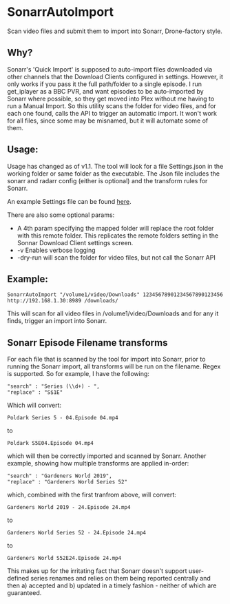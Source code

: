 # SonarrAutoImport
Scan video files and submit them to import into Sonarr, Drone-factory style.

## Why?
Sonarr's 'Quick Import' is supposed to auto-import files downloaded via other channels that the Download Clients configured in settings. However, it only works if you pass it the full path/folder to a single episode. 
I run get_iplayer as a BBC PVR, and want episodes to be auto-imported by Sonarr where possible, so they get moved into Plex without me having to run a Manual Import.
So this utility scans the folder for video files, and for each one found, calls the API to trigger an automatic import. It won't work for all files, since some may be misnamed, but it will automate some of them.

## Usage:
Usage has changed as of v1.1. The tool will look for a file Settings.json in the working folder or same folder as the executable. The Json file includes the sonarr and radarr config (either is optional) and the transform rules for Sonarr.

An example Settings file can be found [here](https://github.com/Webreaper/SonarrAutoImport/blob/master/Settings.json).

There are also some optional params:
* A 4th param specifying the mapped folder will replace the root folder with this remote folder. This replicates the remote folders setting in the Sonnar Download Client settings screen.
* -v Enables verbose logging
* -dry-run will scan the folder for video files, but not call the Sonarr API

## Example:

```SonarrAutoImport "/volume1/video/Downloads" 12345678901234567890123456 http://192.168.1.30:8989 /downloads/```

This will scan for all video files in /volume1/video/Downloads and for any it finds, trigger an import into Sonarr.

## Sonarr Episode Filename transforms

For each file that is scanned by the tool for import into Sonarr, prior to running the Sonarr import, all transforms will be run on the filename. Regex is supported. So for example, I have the following:

```
"search" : "Series (\\d+) - ",
"replace" : "S$1E"
```

Which will convert:

```Poldark Series 5 - 04.Episode 04.mp4```

to 

```Poldark S5E04.Episode 04.mp4```

which will then be correctly imported and scanned by Sonarr. Another example, showing how multiple transforms are applied in-order:

```
"search" : "Gardeners World 2019",
"replace" : "Gardeners World Series 52"
```
which, combined with the first tranfrom above, will convert:

```Gardeners World 2019 - 24.Episode 24.mp4```

to 

```Gardeners World Series 52 - 24.Episode 24.mp4```

to 

```Gardeners World S52E24.Episode 24.mp4```

This makes up for the irritating fact that Sonarr doesn't support user-defined series renames and relies on them being reported centrally and then a) accepted and b) updated in a timely fashion - neither of which are guaranteed.

